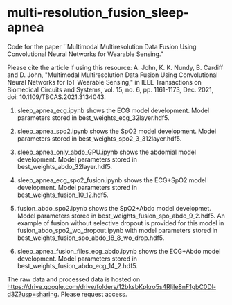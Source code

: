 # multi-resolution_fusion_sleep-apnea
Code for the paper ``Multimodal Multiresolution Data Fusion Using Convolutional Neural Networks for Wearable Sensing."

Please cite the article if using this resource: A. John, K. K. Nundy, B. Cardiff and D. John, "Multimodal Multiresolution Data Fusion Using Convolutional Neural Networks for IoT Wearable Sensing," in IEEE Transactions on Biomedical Circuits and Systems, vol. 15, no. 6, pp. 1161-1173, Dec. 2021, doi: 10.1109/TBCAS.2021.3134043.

1. sleep_apnea_ecg.ipynb shows the ECG model development. Model parameters stored in best_weights_ecg_32layer.hdf5.

2. sleep_apnea_spo2.ipynb shows the SpO2 model development. Model parameters stored in best_weights_spo2_3_312layer.hdf5.

3. sleep_apnea_only_abdo_GPU.ipynb shows the abdomial model development. Model parameters stored in best_weights_abdo_32layer.hdf5.

4. sleep_apnea_ecg_spo2_fusion.ipynb shows the ECG+SpO2 model development. Model parameters stored in best_weights_fusion_10_12.hdf5.

5. fusion_abdo_spo2.ipynb shows the SpO2+Abdo model developmet. Model parameters stored in best_weights_fusion_spo_abdo_9_2.hdf5. An example of fusion without selective dropout is provided for this model in fusion_abdo_spo2_wo_dropout.ipynb with model parameters stored in best_weights_fusion_spo_abdo_18_8_wo_drop.hdf5.

6. sleep_apnea_fusion_files_ecg_abdo.ipynb shows the ECG+Abdo model development. Model parameters stored in best_weights_fusion_abdo_ecg_14_2.hdf5.

The raw data and processed data is hosted on https://drive.google.com/drive/folders/12bksbKpkro5s4RljIe8nF1gbC0Dl-d3Z?usp=sharing. Please request access.
